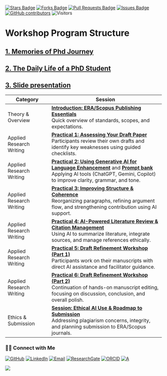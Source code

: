 <a href="https://github.com/drshahizan/short-course/stargazers"><img src="https://img.shields.io/github/stars/drshahizan/short-course" alt="Stars Badge"/></a>
<a href="https://github.com/drshahizan/short-course/network/members"><img src="https://img.shields.io/github/forks/drshahizan/short-course" alt="Forks Badge"/></a>
<a href="https://github.com/drshahizan/short-course/pulls"><img src="https://img.shields.io/github/issues-pr/drshahizan/short-course" alt="Pull Requests Badge"/></a>
<a href="https://github.com/drshahizan/short-course"><img src="https://img.shields.io/github/issues/drshahizan/short-course" alt="Issues Badge"/></a>
<a href="https://github.com/drshahizan/short-course/graphs/contributors"><img alt="GitHub contributors" src="https://img.shields.io/github/contributors/drshahizan/short-course?color=2b9348"></a>
![Visitors](https://api.visitorbadge.io/api/visitors?path=https%3A%2F%2Fgithub.com%2Fdrshahizan%2Fshort-course&labelColor=%23d9e3f0&countColor=%23697689&style=flat)

# Workshop Program Structure

## [1. Memories of Phd Journey](https://drive.google.com/drive/folders/1g4wGs4y9ujc9mF6vrTuz7Lu06eLKdplk)
## [2. The Daily Life of a PhD Student](https://github.com/drshahizan/phd)
## [3. Slide presentation](https://github.com/drshahizan/short-course/blob/main/workshop/25binus/images/25%20Binus.pdf)

| **Category**             | **Session**                                                                                                                                                                                         |
| ------------------------ | --------------------------------------------------------------------------------------------------------------------------------------------------------------------------------------------------- |
| Theory & Overview        | **[Introduction: ERA/Scopus Publishing Essentials](01mat.md)**  <br> Quick overview of standards, scopes, and expectations.                                                                         |
| Applied Research Writing | **[Practical 1: Assessing Your Draft Paper](02mat.md)**  <br> Participants review their own drafts and identify key weaknesses using guided checklists.                                             |
| Applied Research Writing | **[Practical 2: Using Generative AI for Language Enhancement](03mat.md)** and **[Prompt bank](05mat.md)**  <br> Applying AI tools (ChatGPT, Gemini, Copilot) to improve clarity, grammar, and tone. |
| Applied Research Writing | **[Practical 3: Improving Structure & Coherence](04mat.md)** <br> Reorganizing paragraphs, refining argument flow, and strengthening contribution using AI support.                                 |
| Applied Research Writing | **[Practical 4: AI-Powered Literature Review & Citation Management](06mat.md)**  <br> Using AI to summarize literature, integrate sources, and manage references ethically.                         |
| Applied Research Writing | **[Practical 5: Draft Refinement Workshop (Part 1)](07mat.md)**  <br> Participants work on their manuscripts with direct AI assistance and facilitator guidance.                                    |
| Applied Research Writing | **[Practical 6: Draft Refinement Workshop (Part 2)](08mat.md)**  <br> Continuation of hands-on manuscript editing, focusing on discussion, conclusion, and overall polish.                          |
| Ethics & Submission      | **[Session: Ethical AI Use & Roadmap to Submission](09mat.md)**  <br> Addressing plagiarism concerns, integrity, and planning submission to ERA/Scopus journals.                                    |

### 🙌🏻 Connect with Me
<p align="left">
    <a href="https://github.com/drshahizan" target="_blank"><img alt="GitHub" src="https://img.shields.io/badge/-@drshahizan-181717?style=flat-square&logo=GitHub&logoColor=white"></a>
    <a href="https://www.linkedin.com/in/drshahizan" target="_blank"><img alt="LinkedIn" src="https://img.shields.io/badge/-drshahizan-blue?style=flat-square&logo=Linkedin&logoColor=white&link=https://www.linkedin.com/in/drshahizan/"></a>
    <a href="mailto:shahizan@utm.my" target="_blank"><img alt="Email" src="https://img.shields.io/badge/-shahizan@utm.my-c14438?style=flat-square&logo=Gmail&logoColor=white&link=mailto:shahizan@utm.my.com"></a>
    <a href="https://www.researchgate.net/profile/Mohd-Othman-28" target="_blank"><img alt="ResearchGate" src="https://img.shields.io/badge/-ResearchGate-00CCBB?style=flat-square&logo=ResearchGate&logoColor=white"></a>
    <a href="https://orcid.org/0000-0003-4261-1873" target="_blank"><img alt="ORCID" src="https://img.shields.io/badge/-ORCID-A6CE39?style=flat-square&logo=ORCID&logoColor=white"></a> 
 <a href="https://visitorbadge.io/status?path=https%3A%2F%2Fgithub.com%2Fdrshahizan" target="_blank"><img alt="A" src="https://api.visitorbadge.io/api/visitors?path=https%3A%2F%2Fgithub.com%2Fdrshahizan&labelColor=%23697689&countColor=%23555555&style=plastic"></a>
 
![](https://hit.yhype.me/github/profile?user_id=81284918)
</p>

